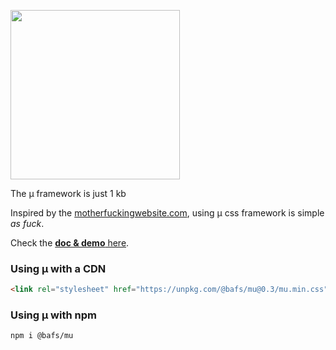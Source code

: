 <a href="https://bafs.github.io/mu"><img width="271" src="https://i.imgur.com/wY9t72D.png" /></a>

The μ framework is just 1 kb

Inspired by the [motherfuckingwebsite.com](http://motherfuckingwebsite.com), using μ css framework is simple *as fuck*.

Check the [**doc & demo** here](https://bafs.github.io/mu).

### Using μ with a CDN

```html
<link rel="stylesheet" href="https://unpkg.com/@bafs/mu@0.3/mu.min.css" />
```

### Using μ with npm

```sh
npm i @bafs/mu
```
